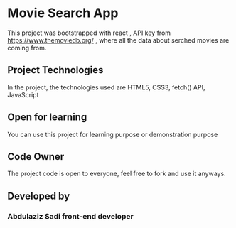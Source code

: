 # Movie Search App

This project was bootstrapped with react , API key from https://www.themoviedb.org/ , where all the data about serched movies are coming from.

## Project Technologies

In the project, the technologies used are HTML5, CSS3, fetch() API, JavaScript

## Open for learning

You can use this project for learning purpose
 or demonstration purpose
 ## Code Owner
   The project code is open to everyone, feel free to fork and use it anyways.
## Developed by
 ### Abdulaziz Sadi front-end developer 

